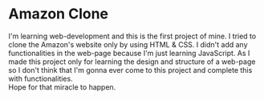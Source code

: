 # Amazon Clone
I'm learning web-development and this is the first project of mine. I tried to clone the Amazon's website only by using HTML & CSS. I didn't add any functionalities in the web-page because I'm just learning JavaScript. As I made this project only for learning the design and structure of a web-page so I don't think that I'm gonna ever come to this project and complete this with functionalities.
<br>
Hope for that miracle to happen.
